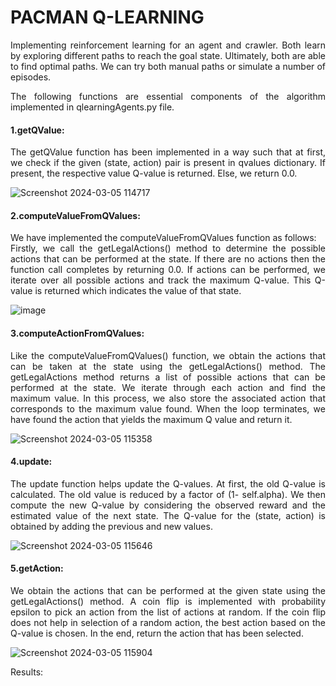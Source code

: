<h1> PACMAN Q-LEARNING </h1>

<p align="justify">Implementing reinforcement learning for an agent and crawler. Both learn by exploring different paths to reach the goal state. Ultimately, both are able to find optimal paths. We can try both manual paths or simulate a number of episodes.</p>

<p align="justify">The following functions are essential components of the algorithm implemented in qlearningAgents.py file.</p>

<h4>1.getQValue:</h4>
<p align="justify">The getQValue function has been implemented in a way such that at first, we check if the given (state, action) pair is present in qvalues dictionary.  If present, the respective value Q-value is returned. Else, we return 0.0.</p>

![Screenshot 2024-03-05 114717](https://github.com/ChiragRadhakrishna43-7/Pacman_QLearning/assets/121251823/ffe201b8-9256-47fe-b32e-b53db58daf92)

<h4>2.computeValueFromQValues:</h4>
<p align="justify">We have implemented the computeValueFromQValues function as follows:<br/>
Firstly, we call the getLegalActions() method to determine the possible actions that can be performed at the state. If there are no actions then the function call completes by returning 0.0. If actions can be performed, we iterate over all possible actions and track the maximum Q-value. This Q-value is returned which indicates the value of that state.</p>

![image](https://github.com/ChiragRadhakrishna43-7/Pacman_QLearning/assets/121251823/aa517f22-01a7-48bc-871b-0e7f2a95ff64)

<h4>3.computeActionFromQValues:</h4>
<p align="justify">Like the computeValueFromQValues() function, we obtain the actions that can be taken at the state using the getLegalActions() method. The getLegalActions method returns a list of possible actions that can be performed at the state. We iterate through each action and find the maximum value. In this process, we also store the associated action that corresponds to the maximum value found.
When the loop terminates, we have found the action that yields the maximum Q value and return it.</p>

![Screenshot 2024-03-05 115358](https://github.com/ChiragRadhakrishna43-7/Pacman_QLearning/assets/121251823/56f8fcde-9a02-4302-88b4-b7d9968bc3e5)

<h4>4.update:</h4>
<p align="justify">The update function helps update the Q-values. At first, the old Q-value is calculated. The old value is reduced by a factor of (1- self.alpha). We then compute the new Q-value by considering the observed reward and the estimated value of the next state. The Q-value for the (state, action) is obtained by adding the previous and new values.</p>

![Screenshot 2024-03-05 115646](https://github.com/ChiragRadhakrishna43-7/Pacman_QLearning/assets/121251823/8d8693d2-a000-4c83-bd68-cccc54007788)

<h4>5.getAction:</h4>
<p align="justify">We obtain the actions that can be performed at the given state using the getLegalActions() method. A coin flip is implemented with probability epsilon to pick an action from the list of actions at random. If the coin flip does not help in selection of a random action, the best action based on the Q-value is chosen. In the end, return the action that has been selected. </p>

![Screenshot 2024-03-05 115904](https://github.com/ChiragRadhakrishna43-7/Pacman_QLearning/assets/121251823/00131293-b9c0-429d-9ade-f093739fd837)

<p>Results:</p>
